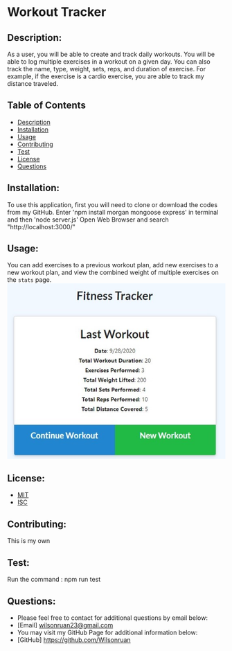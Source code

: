 # Workout Tracker

## Description:

As a user, you will be able to create and track daily workouts. You will be able to log multiple exercises in a workout on a given day. You can also track the name, type, weight, sets, reps, and duration of exercise. For example, if the exercise is a cardio exercise, you are able to track my distance traveled.

## Table of Contents

- [Description](#description)
- [Installation](#installation)
- [Usage](#usage) 
- [Contributing](#contributing)
- [Test](#test)
- [License](#license) 
- [Questions](#questions)

## Installation:
To use this application, first you will need to clone or download the codes from my GitHub. Enter 'npm install morgan mongoose express' in terminal and then 'node server.js' Open Web Browser and search "http://localhost:3000/"

## Usage:

You can add exercises to a previous workout plan, add new exercises to a new workout plan, and view the combined weight of multiple exercises on the `stats` page.
![ScreenShot](./public/images/screenshot.jpg)

## License:
  - [MIT](https://choosealicense.com/licenses/mit/)
  - [ISC](https://choosealicense.com/licenses/isc/)

## Contributing:

This is my own

## Test:

Run the command : npm run test

## Questions: 
  - Please feel free to contact for additional questions by email below: 
  - [Email] wilsonruan23@gmail.com
  - You may visit my GitHub Page for additional information below: 
  - [GitHub] https://github.com/Wilsonruan
  
